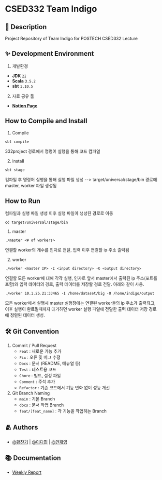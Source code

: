 # CSED332 Team Indigo

## :pushpin: Description
Project Repository of Team Indigo for POSTECH CSED332 Lecture

## :sparkles: Development Environment
1. 개발환경
  - **JDK**  ```22```
  - **Scala**  ```3.5.2```
  - **sbt**  ```1.10.5```
2. 자료 공유 툴
  - [**Notion Page**](https://sly-look-d40.notion.site/SD-Project-124f77d7c97e8011a6cbef480b7c2a03?pvs=4)

## How to Compile and Install
1. Compile
```shell
sbt compile
```
332project 경로에서 명령어 실행을 통해 코드 컴파일

2. Install
```shell
sbt stage
```
컴파일 후 명령어 실행을 통해 실행 파일 생성 --> target/universal/stage/bin 경로에 master, worker 파일 생성됨

## How to Run
컴파일과 실행 파일 생성 이후 실행 파일이 생성된 경로로 이동
```shell
cd target/universal/stage/bin
```
1. master
```shell
./master <# of workers>
```
연결할 worker의 개수를 인자로 전달, 입력 이후 연결할 ip 주소 출력됨

2. worker
```shell
./worker <master IP> -I <input directory> -O <output directory>
```
연결할 모든 worker에 대해 각각 실행, 인자로 앞서 master에서 출력된 ip 주소(포트를 포함)와 입력 데이터의 경로, 출력 데이터를 저장할 경로 전달. 아래와 같이 사용. 
```shell
./worker 10.1.25.21:33465 -I /home/dataset/big -O /home/indigo/output
```
모든 worker에서 실행시 master 실행창에는 연결된 worker들의 ip 주소가 출력되고, 이후 실행이 완료될때까지 대기하면 worker 실행 파일에 전달한 출력 데이터 저장 경로에 정렬된 데이터 생성. 

## :hammer_and_wrench: Git Convention
1. Commit / Pull Request
    - `Feat` : 새로운 기능 추가
    - `Fix` : 오류 및 버그 수정
    - `Docs` : 문서 (README, 메뉴얼 등)
    - `Test` : 테스트용 코드
    - `Chore` : 빌드, 설정 파일
    - `Comment` : 주석 추가
    - `Refactor` : 기존 코드에서 기능 변화 없이 성능 개선
2. Git Branch Naming
    - `main` : 기본 Branch
    - `docs` : 문서 작업 Branch
    - `feat/[feat_name]` : 각 기능을 작업하는 Branch

## :people_hugging: Authors

- [@황찬기](https://github.com/DevMizeKR) | [@이다민](https://www.github.com/ldm0902) | [@안재영](https://github.com/2nter21)
  
## :books: Documentation

- [Weekly Report](./Weekly%20Report/)
